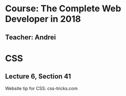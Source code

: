 # Course: The Complete Web Developer in 2018

## Teacher: Andrei

# CSS

## Lecture 6, Section 41

Website tip for CSS: css-tricks.com
